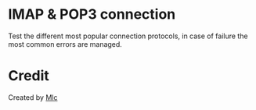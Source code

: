 # IMAP & POP3 connection
Test the different most popular connection protocols, in case of failure the most common errors are managed.

# Credit
Created by <a href="https://github.com/mlcpro">Mlc</a>